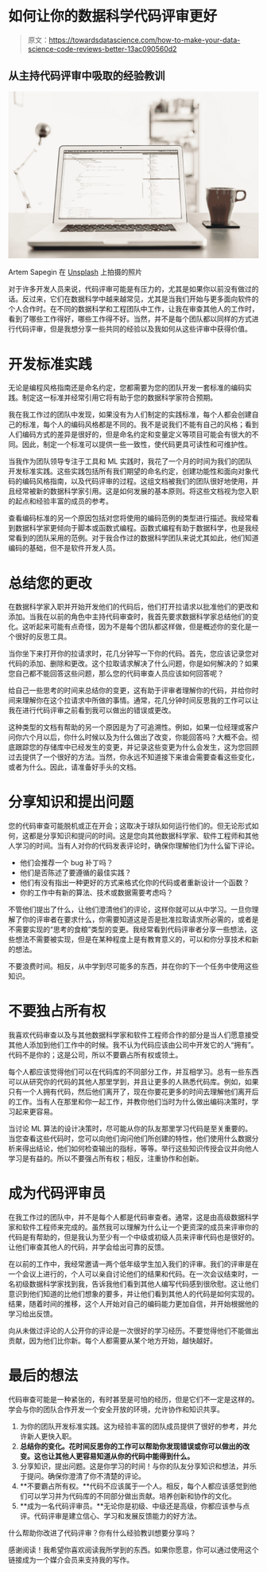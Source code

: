 # 如何让你的数据科学代码评审更好

> 原文：<https://towardsdatascience.com/how-to-make-your-data-science-code-reviews-better-13ac090560d2>

## 从主持代码评审中吸取的经验教训

![](img/c13bee6bc92f9129eeaec182509275f3.png)

Artem Sapegin 在 [Unsplash](https://unsplash.com?utm_source=medium&utm_medium=referral) 上拍摄的照片

对于许多开发人员来说，代码评审可能是有压力的，尤其是如果你以前没有做过的话。反过来，它们在数据科学中越来越常见，尤其是当我们开始与更多面向软件的个人合作时。在不同的数据科学和工程团队中工作，让我在审查其他人的工作时，看到了哪些工作得好，哪些工作得不好。当然，并不是每个团队都以同样的方式进行代码评审，但是我想分享一些共同的经验以及我如何从这些评审中获得价值。

# 开发标准实践

无论是编程风格指南还是命名约定，您都需要为您的团队开发一套标准的编码实践。制定这一标准并经常引用它将有助于您的数据科学家符合预期。

我在我工作过的团队中发现，如果没有为人们制定的实践标准，每个人都会创建自己的标准，每个人的编码风格都是不同的。我不是说我们不能有自己的风格；看到人们编码方式的差异是很好的，但是命名约定和变量定义等项目可能会有很大的不同。因此，制定一个标准可以提供一些一致性，使代码更具可读性和可维护性。

当我作为团队领导专注于工具和 ML 实践时，我花了一个月的时间为我们的团队开发标准实践。这些实践包括所有我们期望的命名约定，创建功能性和面向对象代码的编码风格指南，以及代码评审的过程。这组文档被我们的团队很好地使用，并且经常被新的数据科学家引用。这是如何发展的基本原则。将这些文档视为您入职的起点和经验丰富的成员的参考。

查看编码标准的另一个原因包括对您将使用的编码范例的类型进行描述。我经常看到数据科学家更倾向于脚本或函数式编程。函数式编程有助于数据科学，也是我经常看到的团队采用的范例。对于我合作过的数据科学团队来说尤其如此，他们知道编码的基础，但不是软件开发人员。

# 总结您的更改

在数据科学家入职并开始开发他们的代码后，他们打开拉请求以批准他们的更改和添加。当我在以前的角色中主持代码审查时，我首先要求数据科学家总结他们的变化。这听起来可能有点奇怪，因为不是每个团队都这样做，但是概述你的变化是一个很好的反思工具。

当你坐下来打开你的拉请求时，花几分钟写一下你的代码。首先，您应该记录您对代码的添加、删除和更改。这个拉取请求解决了什么问题，你是如何解决的？如果您自己都不能回答这些问题，那么您的代码审查人员应该如何回答呢？

给自己一些思考的时间来总结你的变更，这有助于评审者理解你的代码，并给你时间来理解你在这个拉请求中所做的事情。通常，花几分钟时间反思我的工作可以让我在进行代码评审之前看到我可以做出的错误或更改。

这种类型的文档有帮助的另一个原因是为了可追溯性。例如，如果一位经理或客户问你六个月以后，你什么时候以及为什么做出了改变，你能回答吗？大概不会。彻底跟踪您的存储库中已经发生的变更，并记录这些变更为什么会发生，这为您回顾过去提供了一个很好的方法。当然，你永远不知道接下来谁会需要查看这些变化，或者为什么。因此，请准备好手头的文档。

# 分享知识和提出问题

您的代码审查可能脱机或正在开会；这取决于球队如何运行他们的。但无论形式如何，这都是分享知识和提问的时间。这是您向其他数据科学家、软件工程师和其他人学习的时间。当有人对你的代码发表评论时，确保你理解他们为什么留下评论。

*   他们会推荐一个 bug 补丁吗？
*   他们是否陈述了要遵循的最佳实践？
*   他们有没有指出一种更好的方式来格式化你的代码或者重新设计一个函数？
*   你的工作中有新的算法、技术或数据需要考虑吗？

不管他们提出了什么，让他们澄清他们的评论，这样你就可以从中学习。一旦你理解了你的评审者在要求什么，你需要知道这是否是批准拉取请求所必需的，或者是不需要实现的“思考的食粮”类型的变更。我经常看到代码评审者分享一些想法，这些想法不需要被实现，但是在某种程度上是有教育意义的，可以和你分享技术和新的想法。

不要浪费时间。相反，从中学到尽可能多的东西，并在你的下一个任务中使用这些知识。

# 不要独占所有权

我喜欢代码审查以及与其他数据科学家和软件工程师合作的部分是当人们愿意接受其他人添加到他们工作中的时候。我不认为代码应该由公司中开发它的人“拥有”。代码不是你的；这是公司，所以不要霸占所有权或领土。

每个人都应该觉得他们可以在代码库的不同部分工作，并互相学习。总有一些东西可以从研究你的代码的其他人那里学到，并且让更多的人熟悉代码库。例如，如果只有一个人拥有代码，然后他们离开了，现在你要花更多的时间去理解他们离开后的工作。当有人在那里和你一起工作，并教你他们当时为什么做出编码决策时，学习起来更容易。

当讨论 ML 算法的设计决策时，尽可能从你的队友那里学习代码是至关重要的。当您查看这些代码时，您可以向他们询问他们所创建的特性，他们使用什么数据分析来得出结论，他们如何检查输出的指标，等等。举行这些知识传授会议并向他人学习是有益的。所以不要强占所有权；相反，注重协作和创新。

# 成为代码评审员

在我工作过的团队中，并不是每个人都是代码审查者。通常，这是由高级数据科学家和软件工程师来完成的。虽然我可以理解为什么让一个更资深的成员来评审你的代码是有帮助的，但是我认为至少有一个中级或初级人员来评审代码也是很好的。让他们审查其他人的代码，并学会给出可靠的反馈。

在以前的工作中，我经常邀请一两个低年级学生加入我们的评审。我们的评审是在一个会议上进行的，个人可以亲自讨论他们的结果和代码。在一次会议结束时，一名初级数据科学家找到我，告诉我他们看到其他人编写代码感到很欣慰。这让他们意识到他们知道的比他们想象的要多，并让他们看到其他人的代码是如何实现的。结果，随着时间的推移，这个人开始对自己的编码能力更加自信，并开始根据他的学习给出反馈。

向从未做过评论的人公开你的评论是一次很好的学习经历。不要觉得他们不能做出贡献，因为他们比你新。每个人都需要从某个地方开始，越快越好。

# 最后的想法

代码审查可能是一种紧张的，有时甚至是可怕的经历，但是它们不一定是这样的。学会与你的团队合作开发一个安全开放的环境，允许协作和知识共享。

1.  为你的团队开发标准实践。这为经验丰富的团队成员提供了很好的参考，并允许新人更快入职。
2.  **总结你的变化。花时间反思你的工作可以帮助你发现错误或你可以做出的改变。这也让其他人更容易知道从你的代码中能得到什么。**
3.  分享知识，提出问题。这是你学习的时间！与你的队友分享知识和想法，并乐于提问。确保你澄清了你不清楚的评论。
4.  **不要霸占所有权。**代码不应该属于一个人。相反，每个人都应该感觉到他们可以学习并为代码库的不同部分做出贡献。培养创新和协作的文化。
5.  **成为一名代码评审员。**无论你是初级、中级还是高级，你都应该参与点评。代码评审是建立信心、学习和发展反馈能力的好方法。

什么帮助你改进了代码评审？你有什么经验教训想要分享吗？

感谢阅读！我希望你喜欢阅读我所学到的东西。如果你愿意，你可以通过使用这个链接成为一个媒介会员来支持我的写作。